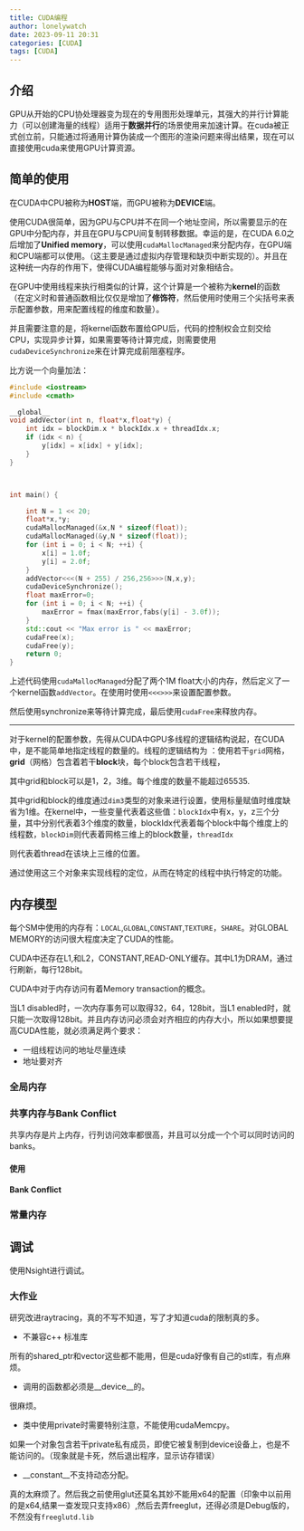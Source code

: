 ```yaml
---
title: CUDA编程
author: lonelywatch
date: 2023-09-11 20:31
categories: [CUDA]
tags: [CUDA]
---
```


## 介绍

GPU从开始的CPU协处理器变为现在的专用图形处理单元，其强大的并行计算能力（可以创建海量的线程）适用于**数据并行**的场景使用来加速计算。在cuda被正式创立前，只能通过将通用计算伪装成一个图形的渲染问题来得出结果，现在可以直接使用cuda来使用GPU计算资源。

## 简单的使用

在CUDA中CPU被称为**HOST**端，而GPU被称为**DEVICE**端。

使用CUDA很简单，因为GPU与CPU并不在同一个地址空间，所以需要显示的在GPU中分配内存，并且在GPU与CPU间复制转移数据。幸运的是，在CUDA 6.0之后增加了**Unified memory**，可以使用`cudaMallocManaged`来分配内存，在GPU端和CPU端都可以使用。（这主要是通过虚拟内存管理和缺页中断实现的）。并且在这种统一内存的作用下，使得CUDA编程能够与面对对象相结合。

在GPU中使用线程来执行相类似的计算，这个计算是一个被称为**kernel**的函数（在定义时和普通函数相比仅仅是增加了**修饰符**，然后使用时使用三个尖括号来表示配置参数，用来配置线程的维度和数量）。

并且需要注意的是，将kernel函数布置给GPU后，代码的控制权会立刻交给CPU，实现异步计算，如果需要等待计算完成，则需要使用`cudaDeviceSynchronize`来在计算完成前阻塞程序。

比方说一个向量加法：

```c++
#include <iostream>
#include <cmath>

__global__
void addVector(int n, float*x,float*y) {
    int idx = blockDim.x * blockIdx.x + threadIdx.x;
    if (idx < n) {
        y[idx] = x[idx] + y[idx]; 
    }
}



int main() {

    int N = 1 << 20;
    float*x,*y;
    cudaMallocManaged(&x,N * sizeof(float));
    cudaMallocManaged(&y,N * sizeof(float));
    for (int i = 0; i < N; ++i) {
        x[i] = 1.0f;
        y[i] = 2.0f;
    }
    addVector<<<(N + 255) / 256,256>>>(N,x,y);
    cudaDeviceSynchronize();
    float maxError=0;
    for (int i = 0; i < N; ++i) {
        maxError = fmax(maxError,fabs(y[i] - 3.0f));
    }
    std::cout << "Max error is " << maxError;
    cudaFree(x);
    cudaFree(y);
    return 0;
}
```

上述代码使用`cudaMallocManaged`分配了两个1M float大小的内存，然后定义了一个kernel函数`addVector`。在使用时使用`<<<>>>`来设置配置参数。

然后使用synchronize来等待计算完成，最后使用`cudaFree`来释放内存。

---

对于kernel的配置参数，先得从CUDA中GPU多线程的逻辑结构说起，在CUDA中，是不能简单地指定线程的数量的。线程的逻辑结构为 ：使用若干`grid`网格，**grid**（网格）包含着若干**block**块，每个block包含若干线程，

其中grid和block可以是1，2，3维。每个维度的数量不能超过65535.

其中grid和block的维度通过`dim3`类型的对象来进行设置，使用标量赋值时维度缺省为1维。在kernel中，一些变量代表着这些值：`blockIdx`中有x，y，z三个分量，其中分别代表着3个维度的数量，blockIdx代表着每个block中每个维度上的线程数，`blockDim`则代表着网格三维上的block数量，`threadIdx`

则代表着thread在该块上三维的位置。

通过使用这三个对象来实现线程的定位，从而在特定的线程中执行特定的功能。

## 内存模型

每个SM中使用的内存有：`LOCAL`,`GLOBAL`,`CONSTANT`,`TEXTURE`，`SHARE`。对GLOBAL MEMORY的访问很大程度决定了CUDA的性能。

CUDA中还存在L1,和L2，CONSTANT,READ-ONLY缓存。其中L1为DRAM，通过行刷新，每行128bit。

CUDA中对于内存访问有着Memory transaction的概念。

当L1 disabled时，一次内存事务可以取得32，64，128bit，当L1 enabled时，就只能一次取得128bit。并且内存访问必须会对齐相应的内存大小，所以如果想要提高CUDA性能，就必须满足两个要求：

- 一组线程访问的地址尽量连续
- 地址要对齐

### 全局内存



### 共享内存与Bank Conflict

共享内存是片上内存，行列访问效率都很高，并且可以分成一个个可以同时访问的banks。

#### 使用



#### Bank Conflict



### 常量内存





## 调试

使用Nsight进行调试。

### 大作业

研究改进raytracing，真的不写不知道，写了才知道cuda的限制真的多。

- 不兼容c++ 标准库

所有的shared_ptr和vector这些都不能用，但是cuda好像有自己的stl库，有点麻烦。

- 调用的函数都必须是__device\_\_的。

很麻烦。

- 类中使用private时需要特别注意，不能使用cudaMemcpy。

如果一个对象包含若干private私有成员，即使它被复制到device设备上，也是不能访问的。（现象就是卡死，然后退出程序，显示访存错误）

- __constant\_\_不支持动态分配。 

真的太麻烦了。然后我之前使用glut还莫名其妙不能用x64的配置（印象中以前用的是x64,结果一查发现只支持x86）,然后去弄freeglut，还得必须是Debug版的，不然没有`freeglutd.lib`
